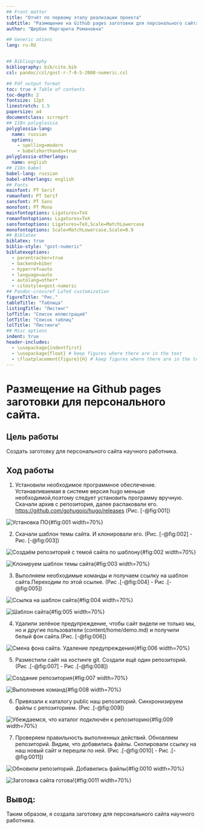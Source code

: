 ```yaml
---
## Front matter
title: "Отчёт по первому этапу реализации проекта"
subtitle: "Размещение на Github pages заготовки для персонального сайта."
author: "Щербак Маргарита Романовна"

## Generic otions
lang: ru-RU


## Bibliography
bibliography: bib/cite.bib
csl: pandoc/csl/gost-r-7-0-5-2008-numeric.csl

## Pdf output format
toc: true # Table of contents
toc-depth: 2
fontsize: 12pt
linestretch: 1.5
papersize: a4
documentclass: scrreprt
## I18n polyglossia
polyglossia-lang:
  name: russian
  options:
	- spelling=modern
	- babelshorthands=true
polyglossia-otherlangs:
  name: english
## I18n babel
babel-lang: russian
babel-otherlangs: english
## Fonts
mainfont: PT Serif
romanfont: PT Serif
sansfont: PT Sans
monofont: PT Mono
mainfontoptions: Ligatures=TeX
romanfontoptions: Ligatures=TeX
sansfontoptions: Ligatures=TeX,Scale=MatchLowercase
monofontoptions: Scale=MatchLowercase,Scale=0.9
## Biblatex
biblatex: true
biblio-style: "gost-numeric"
biblatexoptions:
  - parentracker=true
  - backend=biber
  - hyperref=auto
  - language=auto
  - autolang=other*
  - citestyle=gost-numeric
## Pandoc-crossref LaTeX customization
figureTitle: "Рис."
tableTitle: "Таблица"
listingTitle: "Листинг"
lofTitle: "Список иллюстраций"
lotTitle: "Список таблиц"
lolTitle: "Листинги"
## Misc options
indent: true
header-includes:
  - \usepackage{indentfirst}
  - \usepackage{float} # keep figures where there are in the text
  - \floatplacement{figure}{H} # keep figures where there are in the text
---
```


# **Размещение на Github pages заготовки для персонального сайта.** 

## **Цель работы**
Создать заготовку для персонального сайта научного работника.

## **Ход работы**

1. Установили необходимое программное обеспечение. 
Устанавливаемая в системе версия hugo меньше необходимой,поэтому следует установить программу вручную. 
Cкачали архив с репозитория, далее распаковали его. https://github.com/gohugoio/hugo/releases
(Рис. [-@fig:001])

![Установка ПО](image/%D0%A1%D0%BD%D0%B8%D0%BC%D0%BE%D0%BA%20%D1%8D%D0%BA%D1%80%D0%B0%D0%BD%D0%B0%20%D0%BE%D1%82%202022-04-29%2021-45-05.png){#fig:001 width=70%}

2. Скачали шаблон темы сайта. И клонировали его. (Рис. [-@fig:002] - Рис. [-@fig:003])

![Создаём репозиторий с темой сайта по шаблону](image/%D0%A1%D0%BD%D0%B8%D0%BC%D0%BE%D0%BA%20%D1%8D%D0%BA%D1%80%D0%B0%D0%BD%D0%B0%202022-04-29%20214658.png){#fig:002 width=70%}   

![Клонируем шаблон темы сайта](image/%D0%A1%D0%BD%D0%B8%D0%BC%D0%BE%D0%BA%20%D1%8D%D0%BA%D1%80%D0%B0%D0%BD%D0%B0%202022-04-29%20221434.png){#fig:003 width=70%}

3. Выполняем необходимые команды и получаем ссылку на шаблон сайта.Переходим по этой ссылке. (Рис .[-@fig:004] - Рис .[-@fig:005])

![Ссылка на шаблон сайта](image/%D0%A1%D0%BD%D0%B8%D0%BC%D0%BE%D0%BA%20%D1%8D%D0%BA%D1%80%D0%B0%D0%BD%D0%B0%202022-04-29%20222605.png){#fig:004 width=70%}

![Шаблон сайта](image/%D0%A1%D0%BD%D0%B8%D0%BC%D0%BE%D0%BA%20%D1%8D%D0%BA%D1%80%D0%B0%D0%BD%D0%B0%202022-04-29%20222443.png){#fig:005 width=70%}

4. Удалили зелёное предупреждение, чтобы сайт видели не только мы, но и другие пользователи (сontent/home/demo.md) и получили белый фон сайта.(Рис. [-@fig:006]) 

![Смена фона сайта. Удаление предупреждения](image/%D0%A1%D0%BD%D0%B8%D0%BC%D0%BE%D0%BA%20%D1%8D%D0%BA%D1%80%D0%B0%D0%BD%D0%B0%202022-04-29%20223757.png){#fig:006 width=70%}

5. Разместили сайт на хостинге git. Cоздали ещё один репозиторий. (Рис .[-@fig:007] - Рис .[-@fig:008])

![Создание репозитория](image/%D0%A1%D0%BD%D0%B8%D0%BC%D0%BE%D0%BA%20%D1%8D%D0%BA%D1%80%D0%B0%D0%BD%D0%B0%202022-04-29%20224930.png){#fig:007 width=70%}

![Выполнение команд](image/%D0%A1%D0%BD%D0%B8%D0%BC%D0%BE%D0%BA%20%D1%8D%D0%BA%D1%80%D0%B0%D0%BD%D0%B0%202022-04-29%20225222%20(%D0%BA%D0%BE%D0%BF%D0%B8%D1%8F).png){#fig:008 width=70%}

6. Привязали к каталогу public наш репозиторий. Синхронизируем файлы с репозиторием. (Рис .[-@fig:009])

![Убеждаемся, что каталог подключён к репозиторию](image/%D0%A1%D0%BD%D0%B8%D0%BC%D0%BE%D0%BA%20%D1%8D%D0%BA%D1%80%D0%B0%D0%BD%D0%B0%202022-04-29%20230702.png){#fig:009 width=70%}

7. Проверяем правильность выполненных действий. Обновляем репозиторий. Видим, что добавились файлы. 
Скопировали ссылку на наш новый сайт и перешли по ней. (Рис .[-@fig:0010] - Рис .[-@fig:0011])

![Обновили репозиторий. Добавились файлы](image/%D0%A1%D0%BD%D0%B8%D0%BC%D0%BE%D0%BA%20%D1%8D%D0%BA%D1%80%D0%B0%D0%BD%D0%B0%20%D0%BE%D1%82%202022-04-29%2023-10-49.png){#fig:0010 width=70%}

![Заготовка сайта готова!](image/%D0%A1%D0%BD%D0%B8%D0%BC%D0%BE%D0%BA%20%D1%8D%D0%BA%D1%80%D0%B0%D0%BD%D0%B0%20%D0%BE%D1%82%202022-04-29%2023-11-33.png){#fig:0011 width=70%}

## **Вывод:** 

Таким образом, я создала заготовку для персонального сайта научного работника.